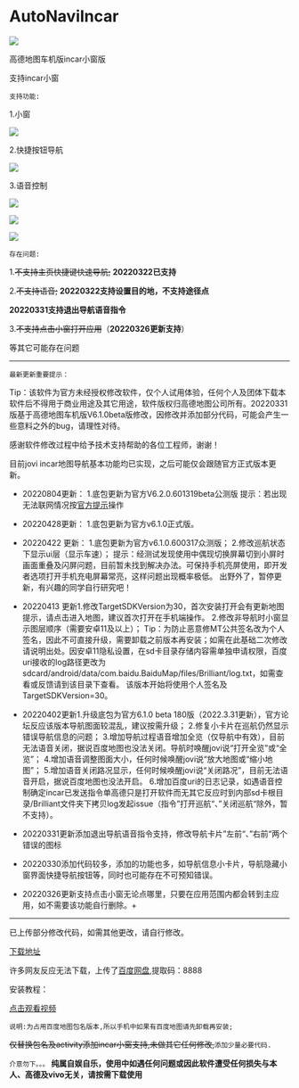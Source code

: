 # AutoNaviIncar

![](https://community-static.vivo.com.cn/wiwNWYCFW9ieGbWq/threadResource/20220501/eaa0319625c2433a8c5b66f1edc15359_w256_h256.png)

高德地图车机版incar小窗版

支持incar小窗

`支持功能:`

1.小窗

![](https://community-static.vivo.com.cn/wiwNWYCFW9ieGbWq/threadResource/20220501/631d45dcd7db4c3b8a9aeca59477e65e_w960_h540.gif_.webp)

2.快捷按钮导航

![](https://community-static.vivo.com.cn/wiwNWYCFW9ieGbWq/threadResource/20220501/41671421a24e4dea85ea31c4110e3392_w960_h540.gif_.webp)

3.语音控制

![](https://community-static.vivo.com.cn/wiwNWYCFW9ieGbWq/threadResource/20220501/7b26ad59b6ba475699b9c82316f40658_w960_h540.gif_.webp)

![](https://community-static.vivo.com.cn/wiwNWYCFW9ieGbWq/threadResource/20220501/fdd84afd24fc4d669e6f8fd7c1cedeca_w960_h540.gif_.webp)

![](https://community-static.vivo.com.cn/wiwNWYCFW9ieGbWq/threadResource/20220501/f2a97cb6f0624643ae4a367187bc5d13_w960_h540.gif_.webp)

`存在问题:`

1.~~不支持主页快捷键快速导航;~~
**20220322已支持**

2.~~不支持语音;~~
**20220322支持设置目的地，不支持途径点**

**20220331支持退出导航语音指令**

3.~~不支持点击小窗打开应用~~（**20220326更新支持**）

等其它可能存在问题

******************************************************************

`最新更新重要提示：`

Tip：该软件为官方未经授权修改软件，仅个人试用体验，任何个人及团体下载本软件后不得用于商业用途及其它用途，软件版权归高德地图公司所有。20220331版基于高德地图车机版V6.1.0beta版修改，因修改并添加部分代码，可能会产生一些意料之外的bug，请理性对待。

感谢软件修改过程中给予技术支持帮助的各位工程师，谢谢！

目前jovi incar地图导航基本功能均已实现，之后可能仅会跟随官方正式版本更新。

+ 20220804更新：
1.底包更新为官方V6.2.0.601319beta公测版
提示：若出现无法联网情况按[官方提示](https://lbsbbs.amap.com/login.php)操作

+ 20220428更新：
1.底包更新为官方v6.1.0正式版。

+ 20220422 更新：
1.底包更新为官方v6.1.0.600317众测版；
2.修改巡航状态下显示ui层（显示车速）；
提示：经测试发现使用中偶现切换屏幕切到小屏时画面重叠及闪屏问题，目前暂未找到解决办法。可保持手机亮屏使用，即开发者选项打开手机充电屏幕常亮，这样问题出现概率极低。
出野外了，暂停更新，有兴趣的同学自行研究吧！

+ 20220413 更新1.修改TargetSDKVersion为30，首次安装打开会有更新地图提示，请点击进入地图，建议首次打开在手机端操作。
2.修改非导航时小窗显示图层顺序（需要安卓11及以上）；
Tip：为防止恶意修MT公共签名改为个人签名，因此不可直接升级，需要卸载之前版本再安装；如需在此基础二次修改请说明出处。因安卓11隐私设置，在sd卡目录存储内容需单独申请权限，百度uri接收的log路径更改为sdcard/android/data/com.baidu.BaiduMap/files/Brilliant/log.txt，如需查看或反馈请到该目录下查看。
该版本开始将使用个人签名及TargetSDKVersion=30。

+ 20220402更新1.升级底包为官方6.1.0 beta 180版（2022.3.31更新），官方论坛反应该版本导航图面较混乱，建议按需升级；
2.修复小卡片在巡航仍然显示错误导航信息的问题；
3.增加导航过程语音增加全览（仅导航中有效），目前无法语音关闭，据说百度地图也没法关闭。导航时唤醒jovi说“打开全览”或“全览”；
4.增加语音调整图面大小，任何时候唤醒jovi说“放大地图或“缩小地图”；
5.增加语音关闭路况显示，任何时候唤醒jovi说“关闭路况”，目前无法语音开启，据说百度地图也没法开启。
6.增加百度uri的日志记录，如遇语音控制确定incar已发送指令单高德只是打开软件而无其它反应时到内部sd卡根目录/Brilliant文件夹下拷贝log发起issue（指令”打开巡航“、”关闭巡航“除外，暂不支持）。

+ 20220331更新添加退出导航语音指令支持，修改导航卡片”左前“、”右前“两个错误的图标

+ 20220330添加代码较多，添加的功能也多，如导航信息小卡片，导航隐藏小窗界面快捷导航按钮等，同时也可能存在不可预知错误。 

+ 20220326更新支持点击小窗无论点哪里，只要在应用范围内都会转到主应用，如不需要该功能自行删除。+

*****************************************************************

已上传部分修改代码，如需其他更改，请自行修改。

[下载地址](https://github.com/brilliantfeat/AutoNaviIncar/releases)

许多网友反应无法下载，上传了[百度网盘](https://pan.baidu.com/s/1bfIHyDcrJIrJ5g-_Lg8nBg),提取码：8888

安装教程：

[点击观看视频](https://community-static.vivo.com.cn/wiwNWYCFW9ieGbWq/video/20220504/641b1d8ce895430295c6189da3da0d1a.mp4)

`说明:为占用百度地图包名版本,所以手机中如果有百度地图请先卸载再安装;`

~~仅替换包名及activity添加incar小窗支持,未做其它任何修改,~~`添加少量必要代码.`

`介意勿下。。。`
__纯属自娱自乐，使用中如遇任何问题或因此软件遭受任何损失与本人、高德及vivo无关，请按需下载使用__
